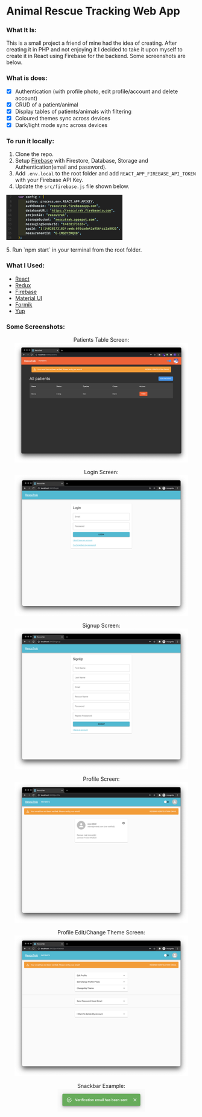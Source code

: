 # Animal Rescue Tracking Web App

### What It Is:

This is a small project a friend of mine had the idea of creating. After creating it in PHP and not enjoying it I decided to take it upon myself to create it in React using Firebase for the backend. Some screenshots are below.

### What is does:

-   [x] Authentication (with profile photo, edit profile/account and delete account)
-   [x] CRUD of a patient/animal
-   [x] Display tables of patients/animals with filtering
-   [x] Coloured themes sync across devices
-   [x] Dark/light mode sync across devices

### To run it locally:

1. Clone the repo.
2. Setup [Firebase](https://firebase.google.com/) with Firestore, Database, Storage and Authentication(email and password).
3. Add `.env.local` to the root folder and add `REACT_APP_FIREBASE_API_TOKEN` with your Firebase API Key.
4. Update the `src/firebase.js` file shown below.
 <p><img src="./images/firebasejs.png" height="120px"/></p>
5. Run `npm start` in your terminal from the root folder.

### What I Used:

-   [React](https://reactjs.org/)
-   [Redux](https://redux.js.org/)
-   [Firebase](https://firebase.google.com/)
-   [Material UI](https://material-ui.com/)
-   [Formik](https://formik.org/)
-   [Yup](https://github.com/jquense/yup)

### Some Screenshots:

<p align="center">
	Patients Table Screen:
	<br />
	<img src="./images/patients.png" width="460px" />
</p>

<p align="center">
	Login Screen:
	<br />
	<img src="./images/login.png" width="460px" />
</p>

<p align="center">
	Signup Screen:
	<br />
	<img src="./images/signUp.png" width="460px" />
</p>

<p align="center">
	Profile Screen:
	<br />
	<img src="./images/profile.png" width="460px" />
</p>

<p align="center">
	Profile Edit/Change Theme Screen:
	<br />
	<img src="./images/profileEdit.png" width="460px" />
</p>

<p align="center">
	Snackbar Example:
	<br />
	<img src="./images/snackbarExample.png" height="60px" />
</p>
